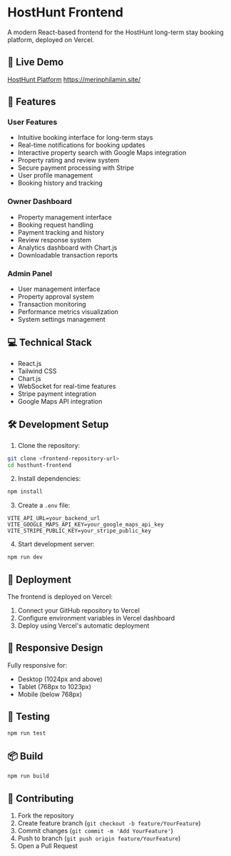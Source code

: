 # HostHunt Frontend

A modern React-based frontend for the HostHunt long-term stay booking platform, deployed on Vercel.

## 🌟 Live Demo
[HostHunt Platform](#) https://merinphilamin.site/
## 🚀 Features

### User Features
- Intuitive booking interface for long-term stays
- Real-time notifications for booking updates
- Interactive property search with Google Maps integration
- Property rating and review system
- Secure payment processing with Stripe
- User profile management
- Booking history and tracking

### Owner Dashboard
- Property management interface
- Booking request handling
- Payment tracking and history
- Review response system
- Analytics dashboard with Chart.js
- Downloadable transaction reports

### Admin Panel
- User management interface
- Property approval system
- Transaction monitoring
- Performance metrics visualization
- System settings management

## 💻 Technical Stack

- React.js
- Tailwind CSS
- Chart.js
- WebSocket for real-time features
- Stripe payment integration
- Google Maps API integration

## 🛠 Development Setup

1. Clone the repository:
```bash
git clone <frontend-repository-url>
cd hosthunt-frontend
```

2. Install dependencies:
```bash
npm install
```

3. Create a `.env` file:
```env
VITE_API_URL=your_backend_url
VITE_GOOGLE_MAPS_API_KEY=your_google_maps_api_key
VITE_STRIPE_PUBLIC_KEY=your_stripe_public_key
```

4. Start development server:
```bash
npm run dev
```

## 🚀 Deployment

The frontend is deployed on Vercel:

1. Connect your GitHub repository to Vercel
2. Configure environment variables in Vercel dashboard
3. Deploy using Vercel's automatic deployment

## 📱 Responsive Design

Fully responsive for:
- Desktop (1024px and above)
- Tablet (768px to 1023px)
- Mobile (below 768px)

## 🧪 Testing

```bash
npm run test
```

## 📦 Build

```bash
npm run build
```

## 🤝 Contributing

1. Fork the repository
2. Create feature branch (`git checkout -b feature/YourFeature`)
3. Commit changes (`git commit -m 'Add YourFeature'`)
4. Push to branch (`git push origin feature/YourFeature`)
5. Open a Pull Request


